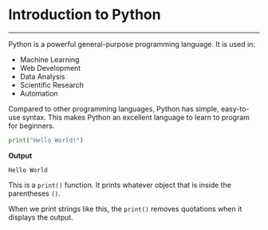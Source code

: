 # Introduction to Python


***
Python is a powerful general-purpose programming language. It is used in:

* Machine Learning
* Web Development
* Data Analysis
* Scientific Research
* Automation

Compared to other programming languages, Python has simple, easy-to-use syntax. This makes Python an excellent language to learn to program for beginners.

```python
print("Hello World!")
```

**Output**

```
Hello World
```

This is a `print()` function. It prints whatever object that is inside the parentheses `()`.

When we print strings like this, the `print()` removes quotations when it displays the output. 
